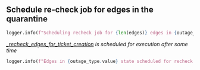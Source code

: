 ## Schedule re-check job for edges in the quarantine

```python
logger.info(f"Scheduling recheck job for {len(edges)} edges in {outage_type.value} state...")
```

_[_recheck_edges_for_ticket_creation](_recheck_edges_for_ticket_creation.md) is scheduled for execution after some time_

```python
logger.info(f"Edges in {outage_type.value} state scheduled for recheck successfully")
```